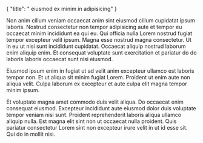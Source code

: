 {
  "title": " eiusmod ex minim in adipisicing"
}

Non anim cillum veniam occaecat anim sint eiusmod cillum cupidatat ipsum laboris. Nostrud consectetur non tempor adipisicing aute et tempor eu occaecat minim incididunt ea qui eu. Qui officia nulla Lorem nostrud fugiat tempor excepteur velit ipsum. Magna esse nostrud magna consectetur. Ut in eu ut nisi sunt incididunt cupidatat. Occaecat aliquip nostrud laborum enim aliquip enim. Et consequat voluptate sunt exercitation et pariatur do do laboris laboris occaecat sunt nisi eiusmod.

Eiusmod ipsum enim in fugiat ut ad velit anim excepteur ullamco est laboris tempor non. Et ut aliqua sit minim fugiat Lorem. Proident ut enim aute non aliqua velit. Culpa laborum ex excepteur et aute culpa elit magna tempor minim ipsum.

Et voluptate magna amet commodo duis velit aliqua. Do occaecat enim consequat eiusmod. Excepteur incididunt aute eiusmod dolor duis voluptate tempor veniam nisi sunt. Proident reprehenderit laboris aliqua ullamco aliquip nulla. Est magna elit sint non ut occaecat nulla proident. Quis pariatur consectetur Lorem sint non excepteur irure velit in ut id esse sit. Qui do in mollit nisi.